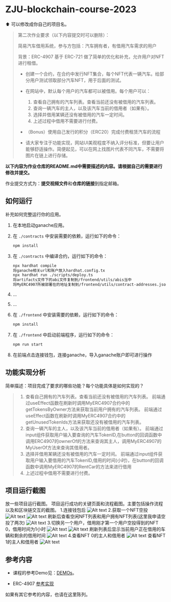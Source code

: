 # ZJU-blockchain-course-2023

⬆ 可以️修改成你自己的项目名。

> 第二次作业要求（以下内容提交时可以删除）：
>
> 简易汽车借用系统，参与方包括：汽车拥有者，有借用汽车需求的用户
>
> 背景：ERC-4907 基于 ERC-721 做了简单的优化和补充，允许用户对NFT进行租借。
> - 创建一个合约，在合约中发行NFT集合，每个NFT代表一辆汽车。给部分用户测试领取部分汽车NFT，用于后面的测试。
> - 在网站中，默认每个用户的汽车都可以被借用。每个用户可以：
>    1. 查看自己拥有的汽车列表。查看当前还没有被借用的汽车列表。
>    2. 查询一辆汽车的主人，以及该汽车当前的借用者（如果有）。
>    3. 选择并借用某辆还没有被借用的汽车一定时间。
>    4. 上述过程中借用不需要进行付费。
>
> - （Bonus）使用自己发行的积分（ERC20）完成付费租赁汽车的流程
> - 请大家专注于功能实现，网站UI美观程度不纳入评分标准，但要让用户能够舒适操作。简便起见，可以在网上找图片代表不同汽车，不需要将图片在链上进行存储。

**以下内容为作业仓库的README.md中需要描述的内容。请根据自己的需要进行修改并提交。**

作业提交方式为：**提交视频文件**和**仓库的链接**到指定邮箱。

## 如何运行

补充如何完整运行你的应用。

1. 在本地启动ganache应用。

2. 在 `./contracts` 中安装需要的依赖，运行如下的命令：
    ```bash
    npm install
    ```
3. 在 `./contracts` 中编译合约，运行如下的命令：
    ```bash
    npx hardhat compile
    将ganache相关url和账户放入hardhat.config.tx
    npx hardhat run ./scripts/deploy.ts
    将artifacts文件下的abi文件复制到/frontend/utils/abis当中
    将MyERC4907所被部署在的地址复制到/frontend/utils/contract-addresses.json当中
    ```
4. ...
5. ...
6. 在 `./frontend` 中安装需要的依赖，运行如下的命令：
    ```bash
    npm install
    ```
7. 在 `./frontend` 中启动前端程序，运行如下的命令：
    ```bash
    npm run start
    ```
8. 在前端点击连接钱包，连接ganache，导入ganache账户即可进行操作

## 功能实现分析

简单描述：项目完成了要求的哪些功能？每个功能具体是如何实现的？
>    1. 查看自己拥有的汽车列表。查看当前还没有被借用的汽车列表。
>    前端通过useEffect函数在刷新时调用MyERC4907合约中的getTokensByOwner方法来获取当前用户拥有的汽车列表。
>    前端通过useEffect函数在刷新时调用MyERC4907合约中的getUnusedTokenIds方法来获取还没有被借用的汽车列表。
>    2. 查询一辆汽车的主人，以及该汽车当前的借用者（如果有）。
>    前端通过input组件获取用户输入要查询的汽车TokenID,在button的回调函数中调用ERC4907的ownerOf的方法来查询其主人，调用MyERC4907的MyUserOf方法来查询其借用者。
>    3. 选择并借用某辆还没有被借用的汽车一定时间。
>    前端通过input组件获取用户输入要借用的汽车TokenID,借用的时间(小时)，在button的回调函数中调用MyERC4907的RentCar的方法来进行借用
>    4. 上述过程中借用不需要进行付费。

## 项目运行截图

放一些项目运行截图。
项目运行成功的关键页面和流程截图。主要包括操作流程以及和区块链交互的截图。
1.连接钱包后
![Alt text](./picture/image1.png)
2.获取一个NFT空投
![Alt text](./picture/image2.png)
![Alt text](./picture/image3.png)
刷新后查看空闲NFT列表和用户拥有NFT列表(这里我申请空投了两次)
![Alt text](./picture/image4.png)
3.切换另一个用户，借用刚才第一个用户空投得到的NFT 0，借用时间为1小时
![Alt text](./picture/image5.png)
![Alt text](./picture/image6.png)
刷新列表后显示当前用户正在借用的车辆和剩余的借用时间
![Alt text](./picture/image7.png)
4.查看NFT 0的主人和借用者
![Alt text](./picture/image8.png)
查看NFT 1的主人和借用者
![Alt text](./picture/image9.png)


## 参考内容

- 课程的参考Demo见：[DEMOs](https://github.com/LBruyne/blockchain-course-demos)。

- ERC-4907 [参考实现](https://eips.ethereum.org/EIPS/eip-4907)

如果有其它参考的内容，也请在这里陈列。
